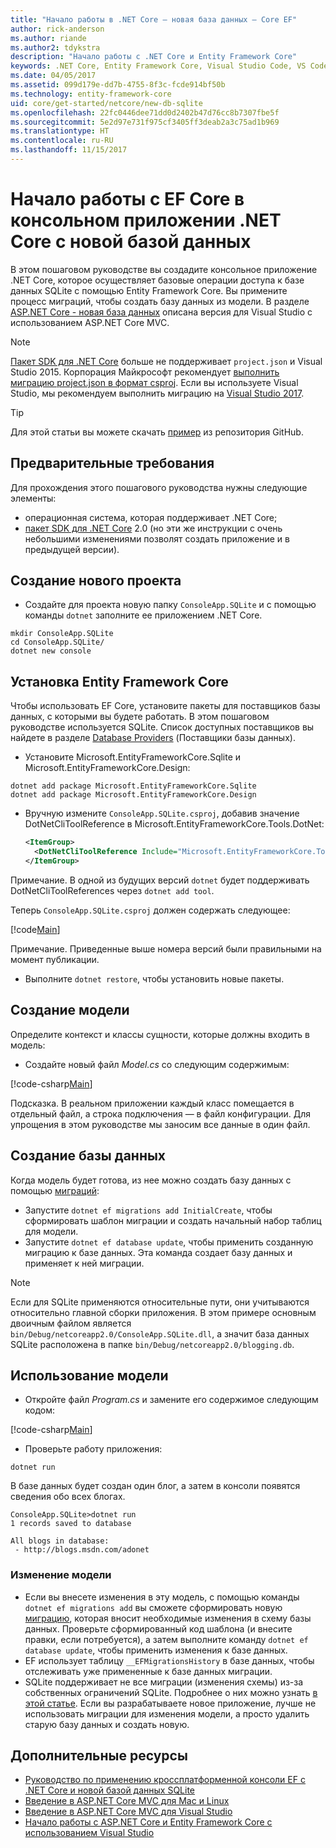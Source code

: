 ```yaml
---
title: "Начало работы в .NET Core — новая база данных — Core EF"
author: rick-anderson
ms.author: riande
ms.author2: tdykstra
description: "Начало работы с .NET Core и Entity Framework Core"
keywords: .NET Core, Entity Framework Core, Visual Studio Code, VS Code, Mac, Linux
ms.date: 04/05/2017
ms.assetid: 099d179e-dd7b-4755-8f3c-fcde914bf50b
ms.technology: entity-framework-core
uid: core/get-started/netcore/new-db-sqlite
ms.openlocfilehash: 22fc0446dee71dd0d2402b47d76cc8b7307fbe5f
ms.sourcegitcommit: 5e2d97e731f975cf3405ff3deab2a3c75ad1b969
ms.translationtype: HT
ms.contentlocale: ru-RU
ms.lasthandoff: 11/15/2017
---
```

# <a name="getting-started-with-ef-core-on-net-core-console-app-with-a-new-database"></a>Начало работы с EF Core в консольном приложении .NET Core с новой базой данных

В этом пошаговом руководстве вы создадите консольное приложение .NET Core, которое осуществляет базовые операции доступа к базе данных SQLite с помощью Entity Framework Core. Вы примените процесс миграций, чтобы создать базу данных из модели. В разделе [ASP.NET Core - новая база данных](xref:core/get-started/aspnetcore/new-db) описана версия для Visual Studio с использованием ASP.NET Core MVC.

> [!NOTE]  
> [Пакет SDK для .NET Core](https://www.microsoft.com/net/download/core) больше не поддерживает `project.json` и Visual Studio 2015. Корпорация Майкрософт рекомендует [выполнить миграцию project.json в формат csproj](https://docs.microsoft.com/dotnet/articles/core/migration/). Если вы используете Visual Studio, мы рекомендуем выполнить миграцию на [Visual Studio 2017](https://www.visualstudio.com/downloads/).

> [!TIP]  
> Для этой статьи вы можете скачать [пример](https://github.com/aspnet/EntityFramework.Docs/tree/master/samples/core/GetStarted/NetCore/ConsoleApp.SQLite) из репозитория GitHub.

## <a name="prerequisites"></a>Предварительные требования

Для прохождения этого пошагового руководства нужны следующие элементы:
* операционная система, которая поддерживает .NET Core;
* [пакет SDK для .NET Core](https://www.microsoft.com/net/core) 2.0 (но эти же инструкции с очень небольшими изменениями позволят создать приложение и в предыдущей версии).

## <a name="create-a-new-project"></a>Создание нового проекта

* Создайте для проекта новую папку `ConsoleApp.SQLite` и с помощью команды `dotnet` заполните ее приложением .NET Core.

``` Console
mkdir ConsoleApp.SQLite
cd ConsoleApp.SQLite/
dotnet new console
```

## <a name="install-entity-framework-core"></a>Установка Entity Framework Core

Чтобы использовать EF Core, установите пакеты для поставщиков базы данных, с которыми вы будете работать. В этом пошаговом руководстве используется SQLite. Список доступных поставщиков вы найдете в разделе [Database Providers](../../providers/index.md) (Поставщики базы данных).

* Установите Microsoft.EntityFrameworkCore.Sqlite и Microsoft.EntityFrameworkCore.Design:

``` Console
dotnet add package Microsoft.EntityFrameworkCore.Sqlite
dotnet add package Microsoft.EntityFrameworkCore.Design
```

* Вручную измените `ConsoleApp.SQLite.csproj`, добавив значение DotNetCliToolReference в Microsoft.EntityFrameworkCore.Tools.DotNet:

  ``` xml
  <ItemGroup>
    <DotNetCliToolReference Include="Microsoft.EntityFrameworkCore.Tools.DotNet" Version="2.0.0" />
  </ItemGroup>
  ```

 Примечание. В одной из будущих версий `dotnet` будет поддерживать DotNetCliToolReferences через `dotnet add tool`.

Теперь `ConsoleApp.SQLite.csproj` должен содержать следующее:

[!code[Main](../../../../samples/core/GetStarted/NetCore/ConsoleApp.SQLite/ConsoleApp.SQLite.csproj)]

 Примечание. Приведенные выше номера версий были правильными на момент публикации.

*  Выполните `dotnet restore`, чтобы установить новые пакеты.

## <a name="create-the-model"></a>Создание модели

Определите контекст и классы сущности, которые должны входить в модель:

* Создайте новый файл *Model.cs* со следующим содержимым:

[!code-csharp[Main](../../../../samples/core/GetStarted/NetCore/ConsoleApp.SQLite/Model.cs)]

Подсказка. В реальном приложении каждый класс помещается в отдельный файл, а строка подключения — в файл конфигурации. Для упрощения в этом руководстве мы заносим все данные в один файл.

## <a name="create-the-database"></a>Создание базы данных

Когда модель будет готова, из нее можно создать базу данных с помощью [миграций](https://docs.microsoft.com/aspnet/core/data/ef-mvc/migrations#introduction-to-migrations):

* Запустите `dotnet ef migrations add InitialCreate`, чтобы сформировать шаблон миграции и создать начальный набор таблиц для модели.
* Запустите `dotnet ef database update`, чтобы применить созданную миграцию к базе данных. Эта команда создает базу данных и применяет к ней миграции.

> [!NOTE]  
> Если для SQLite применяются относительные пути, они учитываются относительно главной сборки приложения. В этом примере основным двоичным файлом является `bin/Debug/netcoreapp2.0/ConsoleApp.SQLite.dll`, а значит база данных SQLite расположена в папке `bin/Debug/netcoreapp2.0/blogging.db`.

## <a name="use-your-model"></a>Использование модели

* Откройте файл *Program.cs* и замените его содержимое следующим кодом:

 [!code-csharp[Main](../../../../samples/core/GetStarted/NetCore/ConsoleApp.SQLite/Program.cs)]

* Проверьте работу приложения:

 `dotnet run`

 В базе данных будет создан один блог, а затем в консоли появятся сведения обо всех блогах.

  ``` Console
  ConsoleApp.SQLite>dotnet run
  1 records saved to database

  All blogs in database:
   - http://blogs.msdn.com/adonet
  ```

### <a name="changing-the-model"></a>Изменение модели

- Если вы внесете изменения в эту модель, с помощью команды `dotnet ef migrations add` вы сможете сформировать новую [миграцию](https://docs.microsoft.com/aspnet/core/data/ef-mvc/migrations#introduction-to-migrations), которая вносит необходимые изменения в схему базы данных. Проверьте сформированный код шаблона (и внесите правки, если потребуется), а затем выполните команду `dotnet ef database update`, чтобы применить изменения к базе данных.
- EF использует таблицу `__EFMigrationsHistory` в базе данных, чтобы отслеживать уже примененные к базе данных миграции.
- SQLite поддерживает не все миграции (изменения схемы) из-за собственных ограничений SQLite. Подробнее о них можно узнать [в этой статье](../../providers/sqlite/limitations.md). Если вы разрабатываете новое приложение, лучше не использовать миграции для изменения модели, а просто удалить старую базу данных и создать новую.

## <a name="additional-resources"></a>Дополнительные ресурсы

* [Руководство по применению кроссплатформенной консоли EF с .NET Core и новой базой данных SQLite](xref:core/get-started/netcore/new-db-sqlite)
* [Введение в ASP.NET Core MVC для Mac и Linux](https://docs.microsoft.com/aspnet/core/tutorials/first-mvc-app-xplat/index)
* [Введение в ASP.NET Core MVC для Visual Studio](https://docs.microsoft.com/aspnet/core/tutorials/first-mvc-app/index)
* [Начало работы с ASP.NET Core и Entity Framework Core с использованием Visual Studio](https://docs.microsoft.com/aspnet/core/data/ef-mvc/index)
